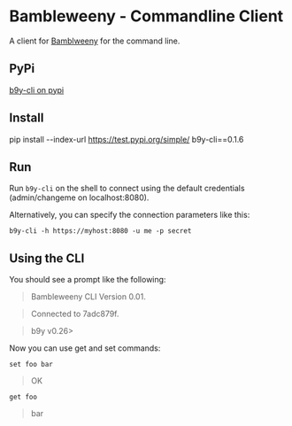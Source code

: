 # Bambleweeny - Commandline Client

A client for [Bamblweeny](https://github.com/u1i/bambleweeny) for the command line.


## PyPi

[b9y-cli on pypi](https://test.pypi.org/project/b9y-cli/)

## Install
pip install --index-url https://test.pypi.org/simple/ b9y-cli==0.1.6

## Run

Run `b9y-cli` on the shell to connect using the default credentials (admin/changeme on localhost:8080).

Alternatively, you can specify the connection parameters like this:

`b9y-cli -h https://myhost:8080 -u me -p secret`

## Using the CLI

You should see a prompt like the following:

> Bambleweeny CLI Version 0.01.

> Connected to 7adc879f.

> b9y v0.26>

Now you can use get and set commands:

`set foo bar`
> OK

`get foo`
> bar

